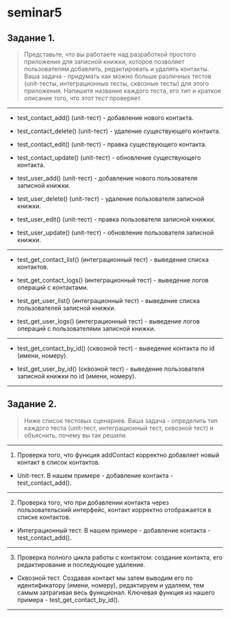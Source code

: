 # **seminar5**

## Задание 1.

> Представьте, что вы работаете над разработкой простого приложения для записной книжки, которое позволяет пользователям
> добавлять, редактировать и удалять контакты. Ваша задача - придумать как можно больше различных тестов (unit-тесты,
> интеграционные тесты, сквозные тесты) для этого приложения. Напишите название каждого теста, его тип и краткое описание
> того, что этот тест проверяет.

------------

- test_contact_add() (unit-тест) - добавление нового контакта.

- test_contact_delete() (unit-тест) - удаление существующего контакта.

- test_contact_edit() (unit-тест) - правка существующего контакта.

- test_contact_update() (unit-тест) - обновление существующего контакта.

- test_user_add() (unit-тест) - добавление нового пользователя записной книжки.

- test_user_delete() (unit-тест) - удаление пользователя записной книжки.

- test_user_edit() (unit-тест) - правка пользователя записной книжки.

- test_user_update() (unit-тест) - обновление пользователя записной книжки.

------------

- test_get_contact_list() (интеграционный тест) - выведение списка контактов.

- test_get_contact_logs() (интеграционный тест) - выведение логов операций с контактами.

- test_get_user_list() (интеграционный тест) - выведение списка пользователей записной книжки.

- test_get_user_logs() (интеграционный тест) - выведение логов операций с пользователями записной книжки.

------------

- test_get_contact_by_id() (сквозной тест) - выведение контакта по id (имени, номеру).

- test_get_user_by_id() (сквозной тест)  - выведение пользователя записной книжки по id (имени, номеру).

------------

## Задание 2.

> Ниже список тестовых сценариев. Ваша задача - определить тип каждого теста (unit-тест, интеграционный тест, сквозной
> тест) и объяснить, почему вы так решили.

------------

1. Проверка того, что функция addContact корректно добавляет новый контакт в список контактов.

- Unit-тест. В нашем примере - добавление контакта - test_contact_add().

------------

2. Проверка того, что при добавлении контакта через пользовательский интерфейс, контакт корректно отображается в списке
   контактов.

- Интеграционный тест. В нашем примере - добавление контакта - test_contact_add().

------------

3. Проверка полного цикла работы с контактом: создание контакта, его редактирование и последующее удаление.

- Сквозной тест. Создавая контакт мы затем выводим его по идентификатору (имени, номеру), редактируем и удаляем, тем
  самым затрагивая весь функционал. Ключевая функция из нашего примера - test_get_contact_by_id().

------------